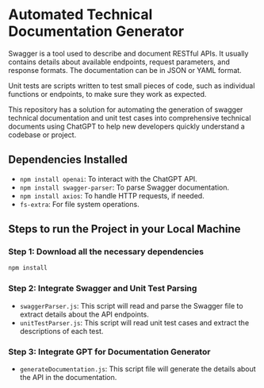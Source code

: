 # Automated Technical Documentation Generator
Swagger is a tool used to describe and document RESTful APIs. It usually contains details about available endpoints, request parameters, and response formats. The documentation can be in JSON or YAML format.

Unit tests are scripts written to test small pieces of code, such as individual functions or endpoints, to make sure they work as expected.

This repository has a solution for automating the generation of swagger technical documentation and unit test cases into comprehensive technical documents using ChatGPT to help new developers quickly understand a codebase or project.

## Dependencies Installed

- `npm install openai`: To interact with the ChatGPT API.
- `npm install swagger-parser`: To parse Swagger documentation.
- `npm install axios`: To handle HTTP requests, if needed.
- `fs-extra`: For file system operations.
<!-- - `jest`: A testing framework -->

## Steps to run the Project in your Local Machine

### Step 1: Download all the necessary dependencies

```bash
npm install
```

### Step 2: Integrate Swagger and Unit Test Parsing

- `swaggerParser.js`: This script will read and parse the Swagger file to extract details about the API endpoints.
- `unitTestParser.js`: This script will read unit test cases and extract the descriptions of each test.

### Step 3: Integrate GPT for Documentation Generator

- `generateDocumentation.js`: This script file will generate the details about the API in the documentation.